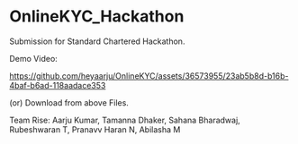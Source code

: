 # OnlineKYC_Hackathon

 Submission for Standard Chartered Hackathon.

 Demo Video:



https://github.com/heyaarju/OnlineKYC/assets/36573955/23ab5b8d-b16b-4baf-b6ad-118aadace353



 (or) Download from above Files.





 Team Rise:
 Aarju Kumar,
 Tamanna Dhaker,
 Sahana Bharadwaj,
 Rubeshwaran T,
 Pranavv Haran N,
 Abilasha M
